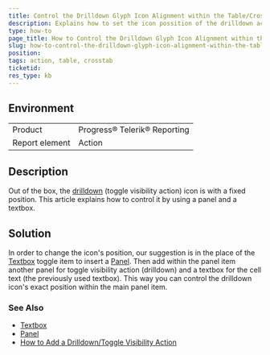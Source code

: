 ```yaml
---
title: Control the Drilldown Glyph Icon Alignment within the Table/Crosstab Cell
description: Explains how to set the icon possition of the drilldown action
type: how-to
page_title: How to Control the Drilldown Glyph Icon Alignment within the Table/Crosstab Cell
slug: how-to-control-the-drilldown-glyph-icon-alignment-within-the-table-crosstab-cell
position: 
tags: action, table, crosstab
ticketid: 
res_type: kb
---
```


## Environment
<table>
	<tbody>
		<tr>
			<td>Product</td>
			<td>Progress® Telerik® Reporting</td>
		</tr>
    <tr>
			<td>Report element</td>
			<td>Action</td>
		</tr>
	</tbody>
</table>


## Description
Out of the box, the [drilldown](./designing-reports-interactivity-how-to-add-drilldown-action) (toggle visibility action) icon is with a fixed position. 
This article explains how to control it by using a panel and a textbox.


## Solution
In order to change the icon's position, our suggestion is in the place of the [Textbox](./report-items-text-box) toggle item to insert a [Panel](./report-items-panel). 
Then add within the panel item another panel for toggle visibility action (drilldown) and a textbox for the cell text (the previously used textbox). 
This way you can control the drilldown icon's exact position within the main panel item.

### See Also
- [Textbox](./report-items-text-box)
- [Panel](./report-items-panel)
- [How to Add a Drilldown/Toggle Visibility Action](./designing-reports-interactivity-how-to-add-drilldown-action)
